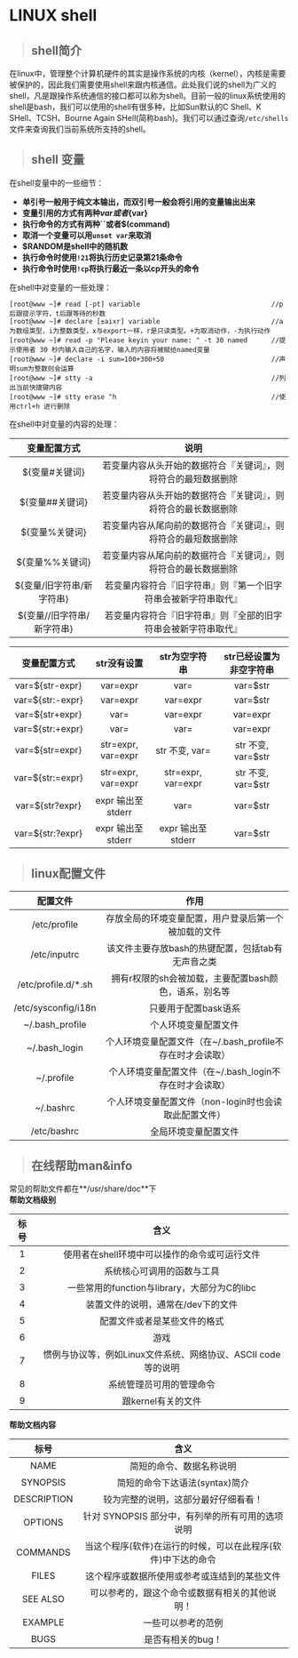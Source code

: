 # LINUX shell #
> ## shell简介 ##  

在linux中，管理整个计算机硬件的其实是操作系统的内核（kernel），内核是需要被保护的，因此我们需要使用shell来跟内核通信。此处我们说的shell为广义的shell，凡是跟操作系统通信的接口都可以称为shell。目前一般的linux系统使用的shell是bash，我们可以使用的shell有很多种，比如Sun默认的C Shell、K SHell、TCSH、Bourne Again SHell(简称bash)。我们可以通过查询`/etc/shells`文件来查询我们当前系统所支持的shell。

> ## shell 变量 ##

在shell变量中的一些细节：
* **单引号一般用于纯文本输出，而双引号一般会将引用的变量输出出来**
* **变量引用的方式有两种$var或者${var}**
* **执行命令的方式有两种``或者$(command)**
* **取消一个变量可以用`unset var`来取消**
* **$RANDOM是shell中的随机数**
* **执行命令时使用`!21`将执行历史记录第21条命令**
* **执行命令时使用`!cp`将执行最近一条以cp开头的命令**

在shell中对变量的一些处理：
```
[root@www ~]# read [-pt] variable                                 //p后跟提示字符，t后跟等待的秒数
[root@www ~]# declare [±aixr] variable                            //a为数组类型，i为整数类型，x与export一样，r是只读类型。+为取消动作，-为执行动作
[root@www ~]# read -p "Please keyin your name: " -t 30 named      //提示使用者 30 秒内输入自己的名字，输入的内容将被赋给named变量
[root@www ~]# declare -i sum=100+300+50                           //声明sum为整数则会运算
[root@www ~]# stty -a                                             //列出当前快捷键内容
[root@www ~]# stty erase ^h                                       //使用ctrl+h 进行删除
```

在shell中对变量的内容的处理：

|变量配置方式|说明|
|:-:|:-:|
|${变量#关键词}|若变量内容从头开始的数据符合『关键词』，则将符合的最短数据删除|
|${变量##关键词}|若变量内容从头开始的数据符合『关键词』，则将符合的最长数据删除|
|${变量%关键词}|若变量内容从尾向前的数据符合『关键词』，则将符合的最短数据删除|
|${变量%%关键词}|若变量内容从尾向前的数据符合『关键词』，则将符合的最长数据删除|
|${变量/旧字符串/新字符串}|若变量内容符合『旧字符串』则『第一个旧字符串会被新字符串取代』|
|${变量//旧字符串/新字符串}|若变量内容符合『旧字符串』则『全部的旧字符串会被新字符串取代』|

|变量配置方式|str没有设置|str为空字符串|str已经设置为非空字符串|
|:-:|:-:|:-:|:-:|
|var=${str-expr}|var=expr|var=|var=$str|
|var=${str:-expr}|var=expr|var=expr|var=$str|
|var=${str+expr}|var=|var=expr|var=expr|
|var=${str:+expr}|var=|var=|var=expr|
|var=${str=expr}|str=expr, var=expr|str 不变, var=|str 不变, var=$str|
|var=${str:=expr}|str=expr, var=expr|str=expr, var=expr|str 不变, var=$str|
|var=${str?expr}|expr 输出至 stderr|var=|var=$str|
|var=${str:?expr}|expr 输出至 stderr|expr 输出至 stderr|var=$str|

> ## linux配置文件 ##

|配置文件|作用|
|:-:|:-:|
|/etc/profile|存放全局的环境变量配置，用户登录后第一个被加载的文件|
|/etc/inputrc|该文件主要存放bash的热键配置，包括tab有无声音之类|
|/etc/profile.d/*.sh|拥有r权限的sh会被加载，主要配置bash颜色，语系，别名等|
|/etc/sysconfig/i18n|只要用于配置bask语系|
|~/.bash_profile|个人环境变量配置文件|
|~/.bash_login|个人环境变量配置文件（在~/.bash_profile不存在时才会读取）|
|~/.profile|个人环境变量配置文件（在~/.bash_login不存在时才会读取）|
|~/.bashrc|个人环境变量配置文件（non-login时也会读取此配置文件）|
|/etc/bashrc|全局环境变量配置文件|

> ## 在线帮助man&info ##  

常见的帮助文件都在**/usr/share/doc**下  
**帮助文档级别**

|标号|含义|
|:--------:|:--------:|
|1|使用者在shell环境中可以操作的命令或可运行文件|
|2|系统核心可调用的函数与工具|
|3|一些常用的function与library，大部分为C的libc|
|4|装置文件的说明，通常在/dev下的文件|
|5|配置文件或者是某些文件的格式|
|6|游戏|
|7|惯例与协议等，例如Linux文件系统、网络协议、ASCII code等的说明|
|8|系统管理员可用的管理命令|
|9|跟kernel有关的文件|

**帮助文档内容**

|标号|含义|
|:--------:|:--------:|
|NAME|简短的命令、数据名称说明|
|SYNOPSIS|简短的命令下达语法(syntax)简介|
|DESCRIPTION|较为完整的说明，这部分最好仔细看看！|
|OPTIONS|针对 SYNOPSIS 部分中，有列举的所有可用的选项说明|
|COMMANDS|当这个程序(软件)在运行的时候，可以在此程序(软件)中下达的命令|
|FILES|这个程序或数据所使用或参考或连结到的某些文件|
|SEE ALSO|可以参考的，跟这个命令或数据有相关的其他说明！|
|EXAMPLE|一些可以参考的范例|
|BUGS|是否有相关的bug！|
